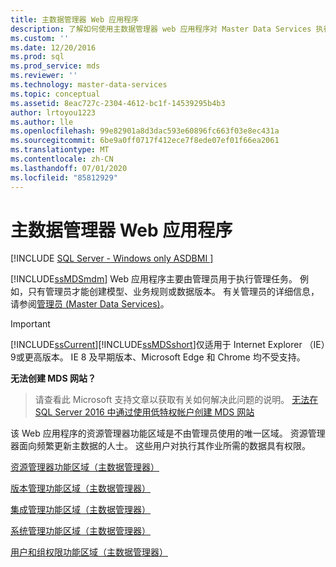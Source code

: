 ```yaml
---
title: 主数据管理器 Web 应用程序
description: 了解如何使用主数据管理器 web 应用程序对 Master Data Services 执行管理任务。
ms.custom: ''
ms.date: 12/20/2016
ms.prod: sql
ms.prod_service: mds
ms.reviewer: ''
ms.technology: master-data-services
ms.topic: conceptual
ms.assetid: 8eac727c-2304-4612-bc1f-14539295b4b3
author: lrtoyou1223
ms.author: lle
ms.openlocfilehash: 99e82901a8d3dac593e60896fc663f03e8ec431a
ms.sourcegitcommit: 6be9a0ff0717f412ece7f8ede07ef01f66ea2061
ms.translationtype: MT
ms.contentlocale: zh-CN
ms.lasthandoff: 07/01/2020
ms.locfileid: "85812929"
---
```

# <a name="master-data-manager-web-application"></a>主数据管理器 Web 应用程序

[!INCLUDE [SQL Server - Windows only ASDBMI  ](../includes/applies-to-version/sql-windows-only-asdbmi.md)]

  [!INCLUDE[ssMDSmdm](../includes/ssmdsmdm-md.md)] Web 应用程序主要由管理员用于执行管理任务。 例如，只有管理员才能创建模型、业务规则或数据版本。 有关管理员的详细信息，请参阅[管理员 (Master Data Services)](../master-data-services/administrators-master-data-services.md)。  
  
> [!IMPORTANT]
>  [!INCLUDE[ssCurrent](../includes/sscurrent-md.md)][!INCLUDE[ssMDSshort](../includes/ssmdsshort-md.md)]仅适用于 Internet Explorer （IE）9或更高版本。 IE 8 及早期版本、Microsoft Edge 和 Chrome 均不受支持。  
> 
> **无法创建 MDS 网站？**
> >请查看此 Microsoft 支持文章以获取有关如何解决此问题的说明。
> [无法在 SQL Server 2016 中通过使用低特权帐户创建 MDS 网站](https://aka.ms/mdssupport) 
  
 该 Web 应用程序的资源管理器功能区域是不由管理员使用的唯一区域。 资源管理器面向频繁更新主数据的人士。 这些用户对执行其作业所需的数据具有权限。  
  
 [资源管理器功能区域（主数据管理器）](../master-data-services/explorer-functional-area-master-data-manager.md)  
  
 [版本管理功能区域（主数据管理器）](../master-data-services/version-management-functional-area-master-data-manager.md)  
  
 [集成管理功能区域（主数据管理器）](../master-data-services/integration-management-functional-area-master-data-manager.md)  
  
 [系统管理功能区域（主数据管理器）](../master-data-services/system-administration-functional-area-master-data-manager.md)  
  
 [用户和组权限功能区域（主数据管理器）](../master-data-services/user-and-group-permissions-functional-area-master-data-manager.md)  
  
  
